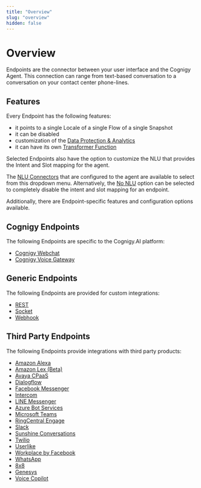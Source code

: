 ```yaml
---
title: "Overview" 
slug: "overview" 
hidden: false 
---
```

# Overview

Endpoints are the connector between your user interface and the Cognigy Agent.
This connection can range from text-based conversation to a conversation on your contact center phone-lines.

## Features

<div class="divider"></div>

Every Endpoint has the following features: 

- it points to a single Locale of a single Flow of a single Snapshot
- it can be disabled
- customization of the [Data Protection & Analytics](data-protection-and-analytics.md) 
- it can have its own [Transformer Function](transformers/transformers.md)

Selected Endpoints also have the option to customize the NLU that provides the Intent and Slot mapping for the agent.

The [NLU Connectors](../resources/build/nlu-connectors.md) that are configured to the agent are available to select from this dropdown menu. Alternatively, the [No NLU](../nlu/external-nlu/no-nlu.md) option can be selected to completely disable the intent and slot mapping for an endpoint. 

Additionally, there are Endpoint-specific features and configuration options available.

## Cognigy Endpoints

<div class="divider"></div>

The following Endpoints are specific to the Cognigy.AI platform:

- [Cognigy Webchat](webchat/webchat.md) 
- [Cognigy Voice Gateway](cognigy-vg.md) 

## Generic Endpoints

<div class="divider"></div>

The following Endpoints are provided for custom integrations:

- [REST](rest.md) 
- [Socket](socketio.md) 
- [Webhook](webhook.md) 

## Third Party Endpoints

<div class="divider"></div>

The following Endpoints provide integrations with third party products:

- [Amazon Alexa](amazon-alexa.md)
- [Amazon Lex (Beta)](amazon-lex.md) 
- [Avaya CPaaS](avaya-cpaas.md) 
- [Dialogflow](dialogflow.md) 
- [Facebook Messenger](facebook-messenger.md) 
- [Intercom](intercom.md) 
- [LINE Messenger](line-messenger.md) 
- [Azure Bot Services](azure-bot-services.md) 
- [Microsoft Teams](microsoft-teams.md) 
- [RingCentral Engage](ringcentral-engage.md)
- [Slack](slack.md) 
- [Sunshine Conversations](sunshine-conversations.md) 
- [Twilio](twilio.md) 
- [Userlike](userlike.md) 
- [Workplace by Facebook](workplace-by-fb.md)
- [WhatsApp](whatsapp.md)
- [8x8](8x8.md)
- [Genesys](genesys.md)
- [Voice Copilot](voice-copilot.md)